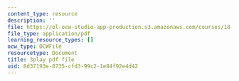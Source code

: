 ```yaml
---
content_type: resource
description: ''
file: https://ol-ocw-studio-app-production.s3.amazonaws.com/courses/18-01sc-single-variable-calculus-fall-2010/8d37193e8735cfd399c21e84f92e4d42_4sTKcvYMNxk.pdf
file_type: application/pdf
learning_resource_types: []
ocw_type: OCWFile
resourcetype: Document
title: 3play pdf file
uid: 8d37193e-8735-cfd3-99c2-1e84f92e4d42
---
```

